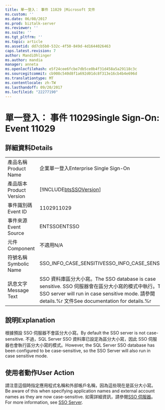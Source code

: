 ```yaml
---
title: 單一登入： 事件 11029 |Microsoft 文件
ms.custom: ''
ms.date: 06/08/2017
ms.prod: biztalk-server
ms.reviewer: ''
ms.suite: ''
ms.tgt_pltfrm: ''
ms.topic: article
ms.assetid: dd7cb5b0-532c-4f50-849d-4d1644026463
caps.latest.revision: 7
author: MandiOhlinger
ms.author: mandia
manager: anneta
ms.openlocfilehash: e5f24cee6fcbe7db5ce0b4f31d458a5a29118c3c
ms.sourcegitcommit: cb908c540d8f1a692d01dc8f313e16cb4b4e696d
ms.translationtype: MT
ms.contentlocale: zh-TW
ms.lasthandoff: 09/20/2017
ms.locfileid: "22277190"
---
```

# <a name="single-sign-on-event-11029"></a><span data-ttu-id="08033-102">單一登入： 事件 11029</span><span class="sxs-lookup"><span data-stu-id="08033-102">Single Sign-On: Event 11029</span></span>
## <a name="details"></a><span data-ttu-id="08033-103">詳細資料</span><span class="sxs-lookup"><span data-stu-id="08033-103">Details</span></span>  
  
|||  
|-|-|  
|<span data-ttu-id="08033-104">產品名稱</span><span class="sxs-lookup"><span data-stu-id="08033-104">Product Name</span></span>|<span data-ttu-id="08033-105">企業單一登入</span><span class="sxs-lookup"><span data-stu-id="08033-105">Enterprise Single Sign-On</span></span>|  
|<span data-ttu-id="08033-106">產品版本</span><span class="sxs-lookup"><span data-stu-id="08033-106">Product Version</span></span>|[!INCLUDE[btsSSOVersion](../includes/btsssoversion-md.md)]|  
|<span data-ttu-id="08033-107">事件識別碼</span><span class="sxs-lookup"><span data-stu-id="08033-107">Event ID</span></span>|<span data-ttu-id="08033-108">11029</span><span class="sxs-lookup"><span data-stu-id="08033-108">11029</span></span>|  
|<span data-ttu-id="08033-109">事件來源</span><span class="sxs-lookup"><span data-stu-id="08033-109">Event Source</span></span>|<span data-ttu-id="08033-110">ENTSSO</span><span class="sxs-lookup"><span data-stu-id="08033-110">ENTSSO</span></span>|  
|<span data-ttu-id="08033-111">元件</span><span class="sxs-lookup"><span data-stu-id="08033-111">Component</span></span>|<span data-ttu-id="08033-112">不適用</span><span class="sxs-lookup"><span data-stu-id="08033-112">N/A</span></span>|  
|<span data-ttu-id="08033-113">符號名稱</span><span class="sxs-lookup"><span data-stu-id="08033-113">Symbolic Name</span></span>|<span data-ttu-id="08033-114">SSO_INFO_CASE_SENSITIVE</span><span class="sxs-lookup"><span data-stu-id="08033-114">SSO_INFO_CASE_SENSITIVE</span></span>|  
|<span data-ttu-id="08033-115">訊息文字</span><span class="sxs-lookup"><span data-stu-id="08033-115">Message Text</span></span>|<span data-ttu-id="08033-116">SSO 資料庫區分大小寫。</span><span class="sxs-lookup"><span data-stu-id="08033-116">The SSO database is case sensitive.</span></span> <span data-ttu-id="08033-117">SSO 伺服器會在區分大小寫的模式中執行。</span><span class="sxs-lookup"><span data-stu-id="08033-117">The SSO server will run in case sensitive mode.</span></span> <span data-ttu-id="08033-118">請參閱 details.%r 文件</span><span class="sxs-lookup"><span data-stu-id="08033-118">See documentation for details.%r</span></span>|  
  
## <a name="explanation"></a><span data-ttu-id="08033-119">說明</span><span class="sxs-lookup"><span data-stu-id="08033-119">Explanation</span></span>  
 <span data-ttu-id="08033-120">根據預設 SSO 伺服器不會區分大小寫。</span><span class="sxs-lookup"><span data-stu-id="08033-120">By default the SSO server is not case-sensitive.</span></span> <span data-ttu-id="08033-121">不過，SQL Server SSO 資料庫已設定為區分大小寫，因此 SSO 伺服器也會執行區分大小寫的模式。</span><span class="sxs-lookup"><span data-stu-id="08033-121">However, the SQL Server SSO database has been configured to be case-sensitive, so the SSO Server will also run in case sensitive mode.</span></span>  
  
## <a name="user-action"></a><span data-ttu-id="08033-122">使用者動作</span><span class="sxs-lookup"><span data-stu-id="08033-122">User Action</span></span>  
 <span data-ttu-id="08033-123">請注意這個時指定應用程式名稱和外部帳戶名稱，因為這些現在是區分大小寫。</span><span class="sxs-lookup"><span data-stu-id="08033-123">Be aware of this when specifying application names and external account names as they are now case-sensitive.</span></span> <span data-ttu-id="08033-124">如需詳細資訊，請參閱[SSO 伺服器](../core/sso-server.md)。</span><span class="sxs-lookup"><span data-stu-id="08033-124">For more information, see [SSO Server](../core/sso-server.md).</span></span>